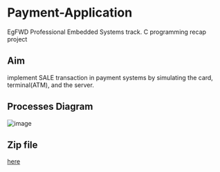 # Payment-Application
EgFWD Professional Embedded Systems track. C programming recap project
## Aim
implement SALE transaction in payment systems by simulating the card, terminal(ATM), and the server.
## Processes Diagram
![image](https://user-images.githubusercontent.com/104006521/185151880-c1394ec7-ef33-4138-a333-318fca035450.png)
## Zip file 
[here]([https://drive.google.com/file/d/1bfjGtWWhnZwjm8Fo_iLXPLFL-NPzA8Mk/view?usp=sharing](https://drive.google.com/file/d/1vA1H9rEmMYeHB8hhwFlhDIx1NEIVgsZy/view?usp=sharing))
